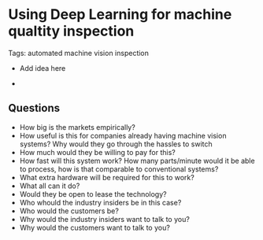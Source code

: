 # Using Deep Learning for machine qualtity inspection
Tags: automated machine vision inspection

* Add idea here

* 

## Questions
* How big is the markets empirically?
* How useful is this for companies already having machine vision systems? Why would they go through the hassles to switch
* How much would they be willing to pay for this?
* How fast will this system work? How many parts/minute would it be able to process, how is that comparable to conventional systems?
* What extra hardware will be required for this to work?
* What all can it do?
* Would they be open to lease the technology?
* Who whould the industry insiders be in this case?
* Who would the customers be?
* Why would the industry insiders want to talk to you?
* Why would the customers want to talk to you?